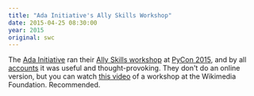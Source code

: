 ```yaml
---
title: "Ada Initiative's Ally Skills Workshop"
date: 2015-04-25 08:30:00
year: 2015
original: swc
---
```

<p>
  The <a href="https://adainitiative.org/">Ada Initiative</a>
  ran their <a href="https://adainitiative.org/what-we-do/workshops-and-training/">Ally Skills workshop</a>
  at <a href="https://us.pycon.org/2015/">PyCon 2015</a>,
  and by all <a href="http://ivory.idyll.org/blog/2015-pycon-ally-workshop.html">accounts</a>
  it was useful and thought-provoking.
  They don't do an online version,
  but you can watch
  <a href="http://youtu.be/Y2F_Bmx_CNE">this video</a>
  of a workshop at the Wikimedia Foundation.
  Recommended.
</p>

